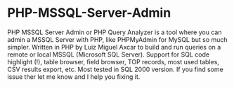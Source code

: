 # PHP-MSSQL-Server-Admin
PHP MSSQL Server Admin or PHP Query Analyzer is a tool where you can admin a MSSQL Server with PHP, like PHPMyAdmin for MySQL but so much simpler. Written in PHP by Luiz Miguel Axcar to build and run queries on a remote or local MSSQL (Microsoft SQL Server). Support for SQL code highlight (!), table browser, field browser, TOP records, most used tables, CSV results export, etc. Most tested in SQL 2000 version. If you find some issue ther let me know and I help you fixing it.
